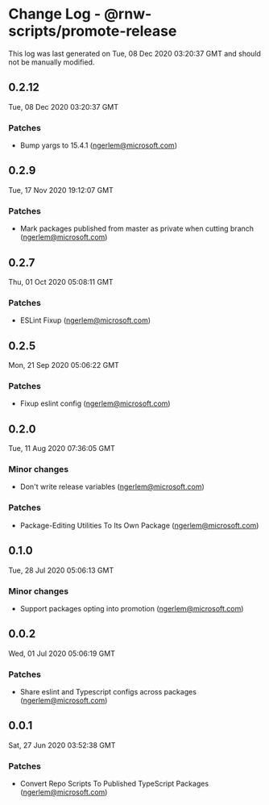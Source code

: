 # Change Log - @rnw-scripts/promote-release

This log was last generated on Tue, 08 Dec 2020 03:20:37 GMT and should not be manually modified.

<!-- Start content -->

## 0.2.12

Tue, 08 Dec 2020 03:20:37 GMT

### Patches

- Bump yargs to 15.4.1 (ngerlem@microsoft.com)

## 0.2.9

Tue, 17 Nov 2020 19:12:07 GMT

### Patches

- Mark packages published from master as private when cutting branch (ngerlem@microsoft.com)

## 0.2.7

Thu, 01 Oct 2020 05:08:11 GMT

### Patches

- ESLint Fixup (ngerlem@microsoft.com)

## 0.2.5

Mon, 21 Sep 2020 05:06:22 GMT

### Patches

- Fixup eslint config (ngerlem@microsoft.com)

## 0.2.0

Tue, 11 Aug 2020 07:36:05 GMT

### Minor changes

- Don't write release variables (ngerlem@microsoft.com)

### Patches

- Package-Editing Utilities To Its Own Package (ngerlem@microsoft.com)

## 0.1.0

Tue, 28 Jul 2020 05:06:13 GMT

### Minor changes

- Support packages opting into promotion (ngerlem@microsoft.com)

## 0.0.2

Wed, 01 Jul 2020 05:06:19 GMT

### Patches

- Share eslint and Typescript configs across packages (ngerlem@microsoft.com)

## 0.0.1

Sat, 27 Jun 2020 03:52:38 GMT

### Patches

- Convert Repo Scripts To Published TypeScript Packages (ngerlem@microsoft.com)
